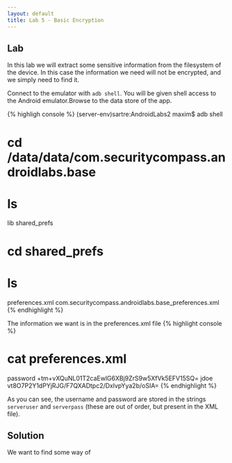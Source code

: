 ```yaml
---
layout: default
title: Lab 5 - Basic Encryption
---	
```


## Lab
	
In this lab we will extract some sensitive information from the
filesystem of the device.  In this case the information we need will
not be encrypted, and we simply need to find it.

Connect to the emulator with `adb shell`.  You will be given shell
access to the Android emulator.Browse to the data store of the app.

{% highligh console %}
(server-env)sartre:AndroidLabs2 maxim$ adb shell
# cd /data/data/com.securitycompass.androidlabs.base
# ls
lib
shared_prefs
# cd shared_prefs
# ls
preferences.xml
com.securitycompass.androidlabs.base_preferences.xml
{% endhighlight %}

The information we want is in the preferences.xml file
{% highlight console %}
# cat preferences.xml
<?xml version='1.0' encoding='utf-8' standalone='yes' ?>
<map>
<string name="serverpass">password</string>
<string name="localpasssalt">+tm+vXQuNL01T2caEwlG6XBj9ZrS9w5XfVk5EFV15SQ=
</string>
<string name="serveruser">jdoe</string>
<boolean name="firstrun" value="false" />
<string name="localpasshash">vt8O7P2Y1dPYjRJG/F7QXADtpc2/DxlvpYya2b/oSIA=
</string>
</map>
{% endhighlight %}

As you can see, the username and password are stored in the strings
`serveruser` and `serverpass` (these are out of order, but present in
the XML file).  

## Solution

We want to find some way of 
